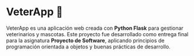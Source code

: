 # VeterApp 🐾

VeterApp es una aplicación web creada con **Python Flask** para gestionar veterinarios y mascotas. Este proyecto fue desarrollado como entrega final para la asignatura **Proyecto de Software**, aplicando principios de programación orientada a objetos y buenas prácticas de desarrollo.
